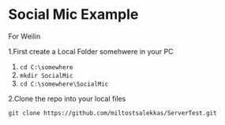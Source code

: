 # Social Mic Example 

For Weilin

1.First create a Local Folder somehwere in your PC

  1. `cd C:\somewhere`
  2. `mkdir SocialMic`
  3. `cd C:\somewhere\SocialMic`
  
2.Clone the repo into your local files

`git clone https://github.com/miltostsalekkas/ServerTest.git`
